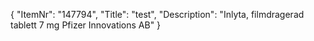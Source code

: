 {
  "ItemNr": "147794",
  "Title": "test",
  "Description": "Inlyta, filmdragerad tablett 7 mg Pfizer Innovations AB"
}